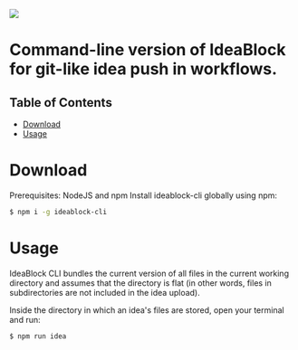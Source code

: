 ![](https://i.imgur.com/G07I9tF.png)

# Command-line version of IdeaBlock for git-like idea push in workflows.

Table of Contents
-----------------

- [Download](#download)
- [Usage](#usage)

# Download
Prerequisites: NodeJS and npm
Install ideablock-cli globally using npm:
```bash
$ npm i -g ideablock-cli
```

# Usage
IdeaBlock CLI bundles the current version of all files in the current working directory and assumes that the directory is flat (in other words, files in subdirectories are not included in the idea upload).

Inside the directory in which an idea's files are stored, open your terminal and run:
```bash
$ npm run idea
```
